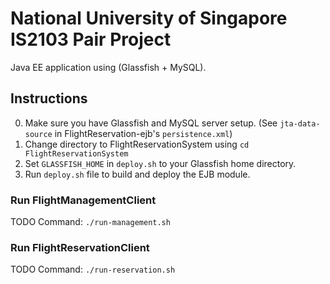 # National University of Singapore IS2103 Pair Project

Java EE application using (Glassfish + MySQL).

## Instructions

 0. Make sure you have Glassfish and MySQL server setup. (See `jta-data-source` in FlightReservation-ejb's `persistence.xml`)
 1. Change directory to FlightReservationSystem using `cd FlightReservationSystem`
 2. Set `GLASSFISH_HOME` in `deploy.sh` to your Glassfish home directory.
 3. Run `deploy.sh` file to build and deploy the EJB module.

### Run FlightManagementClient

TODO
Command: `./run-management.sh`

### Run FlightReservationClient

TODO
Command: `./run-reservation.sh`